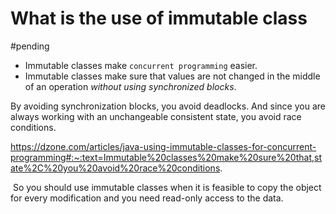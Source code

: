 # What is the use of immutable class
#pending

- Immutable classes make `concurrent programming` easier. 
- Immutable classes make sure that values are not changed in the middle of an operation *without using synchronized blocks*.

By avoiding synchronization blocks, you avoid deadlocks. And since you are always working with an unchangeable consistent state, you avoid race conditions.


https://dzone.com/articles/java-using-immutable-classes-for-concurrent-programming#:~:text=Immutable%20classes%20make%20sure%20that,state%2C%20you%20avoid%20race%20conditions.

 So you should use immutable classes when it is feasible to copy the object for every modification and you need read-only access to the data.